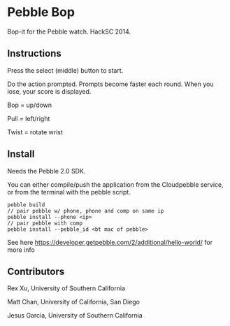 Pebble Bop
==========

Bop-it for the Pebble watch. HackSC 2014.

## Instructions

Press the select (middle) button to start.

Do the action prompted. Prompts become faster each round. When you lose, your score is displayed.

Bop = up/down

Pull = left/right

Twist = rotate wrist

## Install

Needs the Pebble 2.0 SDK.

You can either compile/push the application from the Cloudpebble service, or from the terminal with the pebble script.

    pebble build
    // pair pebble w/ phone, phone and comp on same ip
    pebble install --phone <ip>
    // pair pebble with comp
    pebble install --pebble_id <bt mac of pebble>

See here https://developer.getpebble.com/2/additional/hello-world/ for more info

## Contributors
Rex Xu, University of Southern California

Matt Chan, University of California, San Diego

Jesus Garcia, University of Southern California

